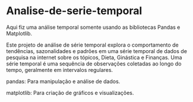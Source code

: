# Analise-de-serie-temporal
Aqui fiz uma análise temporal somente usando as bibliotecas Pandas e Matplotlib.

Este projeto de análise de série temporal explora o comportamento de tendências, sazonalidades e padrões em uma série temporal de dados de pesquisa na internet sobre os tópicos, Dieta, Ginástica e Finanças. Uma série temporal é uma sequência de observações coletadas ao longo do tempo, geralmente em intervalos regulares.

pandas: Para manipulação e análise de dados.

matplotlib: Para criação de gráficos e visualizações.
